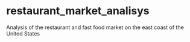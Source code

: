 # restaurant_market_analisys
Analysis of the restaurant and fast food market on the east coast of the United States
